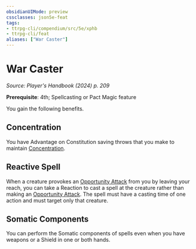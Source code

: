 ```yaml
---
obsidianUIMode: preview
cssclasses: json5e-feat
tags:
- ttrpg-cli/compendium/src/5e/xphb
- ttrpg-cli/feat
aliases: ["War Caster"]
---
```

# War Caster
*Source: Player's Handbook (2024) p. 209*  

**Prerequisite**: 4th; Spellcasting or Pact Magic feature

You gain the following benefits.

## Concentration

You have Advantage on Constitution saving throws that you make to maintain [Concentration](3-Mechanics/CLI/rules/conditions.md#Concentration).

## Reactive Spell

When a creature provokes an [Opportunity Attack](3-Mechanics/CLI/rules/actions.md#Opportunity%20Attack) from you by leaving your reach, you can take a Reaction to cast a spell at the creature rather than making an [Opportunity Attack](3-Mechanics/CLI/rules/actions.md#Opportunity%20Attack). The spell must have a casting time of one action and must target only that creature.

## Somatic Components

You can perform the Somatic components of spells even when you have weapons or a Shield in one or both hands.